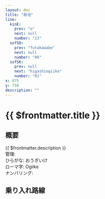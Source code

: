 ```yaml
---
layout: doc
title: "扇池"
line:
  kinE:
    prev: "o"
    next: null
    number: "13"
  sofSO:
    prev: "futakawabe"
    next: null
    number: "06"
  sofSK:
    prev: null
    next: "higashiogiike"
    number: "01"
x: 875
y: 750
description: ""
---
```



# {{ $frontmatter.title }} <ViewinMap />
<!-- ![駅の写真の説明](駅の写真のURL) -->

<Family />

## 概要
{{ $frontmatter.description }}  
管理:   
ひらがな: おうぎいけ  
ローマ字: Ogiike  
ナンバリング: <Numberling />

## 乗り入れ路線
<LineInfo />